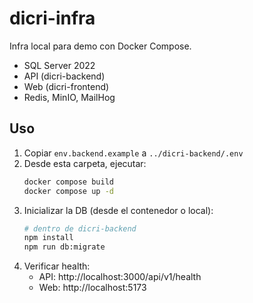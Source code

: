 # dicri-infra

Infra local para demo con Docker Compose.
- SQL Server 2022
- API (dicri-backend)
- Web (dicri-frontend)
- Redis, MinIO, MailHog

## Uso
1. Copiar `env.backend.example` a `../dicri-backend/.env`
2. Desde esta carpeta, ejecutar:
   ```bash
   docker compose build
   docker compose up -d
   ```
3. Inicializar la DB (desde el contenedor o local):
   ```bash
   # dentro de dicri-backend
   npm install
   npm run db:migrate
   ```
4. Verificar health:
   - API: http://localhost:3000/api/v1/health
   - Web: http://localhost:5173
